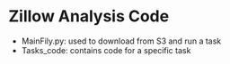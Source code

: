 # Zillow Analysis Code

- MainFily.py: used to download from S3 and run a task
- Tasks_code: contains code for a specific task